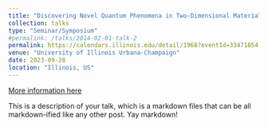 ```yaml
---
title: "Discovering Novel Quantum Phenomena in Two-Dimensional Materials"
collection: talks
type: "Seminar/Symposium"
#permalink: /talks/2014-02-01-talk-2
permalink: https://calendars.illinois.edu/detail/1968?eventId=33471854
venue: "University of Illinois Urbana-Champaign"
date: 2023-09-28
location: "Illinois, US"
---
```


[More information here](http://example2.com)

This is a description of your talk, which is a markdown files that can be all markdown-ified like any other post. Yay markdown!
